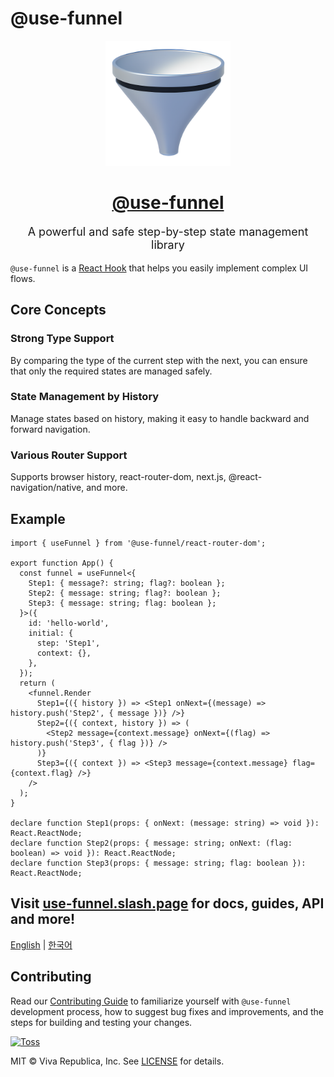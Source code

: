 # @use-funnel

<div align="center">
  <a href="https://use-funnel.slash.page" title="@use-funnel - A powerful and safe step-by-step state management library">
    <img src="./docs/public/logo.png" width="200" />
    <h1 align="center">@use-funnel</h1>
  </a>
  <p style="font-size:18px;">A powerful and safe step-by-step state management library</p>
</div>

`@use-funnel` is a [React Hook](https://react.dev/reference/rules/rules-of-hooks) that helps you easily implement complex UI flows.

## Core Concepts

### Strong Type Support

By comparing the type of the current step with the next, you can ensure that only the required states are managed safely.

### State Management by History

Manage states based on history, making it easy to handle backward and forward navigation.

### Various Router Support

Supports browser history, react-router-dom, next.js, @react-navigation/native, and more.

## Example

```tsx
import { useFunnel } from '@use-funnel/react-router-dom';

export function App() {
  const funnel = useFunnel<{
    Step1: { message?: string; flag?: boolean };
    Step2: { message: string; flag?: boolean };
    Step3: { message: string; flag: boolean };
  }>({
    id: 'hello-world',
    initial: {
      step: 'Step1',
      context: {},
    },
  });
  return (
    <funnel.Render
      Step1={({ history }) => <Step1 onNext={(message) => history.push('Step2', { message })} />}
      Step2={({ context, history }) => (
        <Step2 message={context.message} onNext={(flag) => history.push('Step3', { flag })} />
      )}
      Step3={({ context }) => <Step3 message={context.message} flag={context.flag} />}
    />
  );
}

declare function Step1(props: { onNext: (message: string) => void }): React.ReactNode;
declare function Step2(props: { message: string; onNext: (flag: boolean) => void }): React.ReactNode;
declare function Step3(props: { message: string; flag: boolean }): React.ReactNode;
```

## Visit [use-funnel.slash.page](https://use-funnel.slash.page) for docs, guides, API and more!

[English](https://use-funnel.slash.page/en) | [한국어](https://use-funnel.slash.page/ko)

## Contributing

Read our [Contributing Guide](./CONTRIBUTING.md) to familiarize yourself with `@use-funnel` development process, how to suggest bug fixes and improvements, and the steps for building and testing your changes.

<a title="Toss" href="https://toss.im">
  <picture>
    <source media="(prefers-color-scheme: dark)" srcset="https://static.toss.im/logos/png/4x/logo-toss-reverse.png">
    <img alt="Toss" src="https://static.toss.im/logos/png/4x/logo-toss.png" width="100">
  </picture>
</a>

MIT © Viva Republica, Inc. See [LICENSE](./LICENSE) for details.
